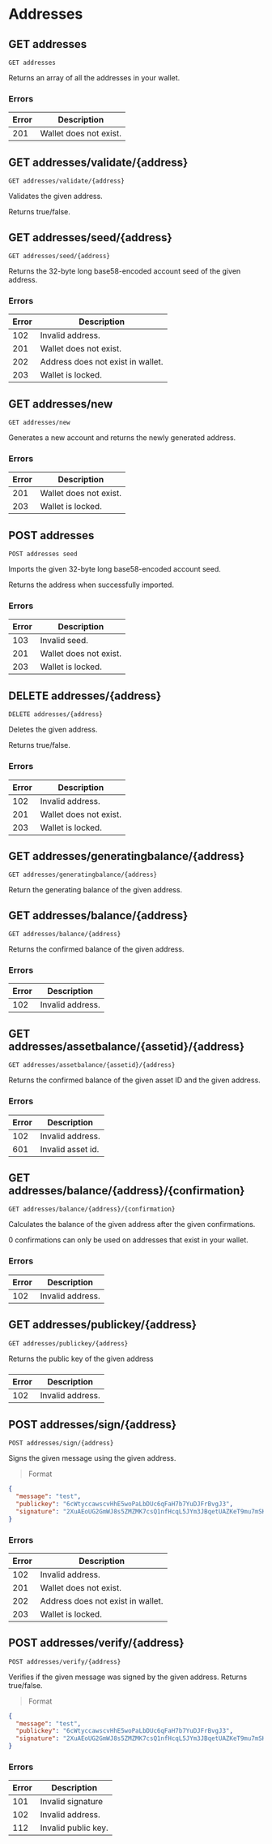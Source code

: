 # Addresses

## GET addresses

```shell
GET addresses
```

Returns an array of all the addresses in your wallet.

### Errors

| Error | Description |
| --- | --- |
| 201 | Wallet does not exist. |

## GET addresses/validate/{address}

```shell
GET addresses/validate/{address}
```

Validates the given address.

Returns true/false.

## GET addresses/seed/{address}

```shell
GET addresses/seed/{address}
```

Returns the 32-byte long base58-encoded account seed of the given address.

### Errors

| Error | Description |
| --- | --- |
| 102 | Invalid address. |
| 201 | Wallet does not exist. |
| 202 | Address does not exist in wallet. |
| 203 | Wallet is locked. |

## GET addresses/new

```shell
GET addresses/new
```

Generates a new account and returns the newly generated address.

### Errors

| Error | Description |
| --- | --- |
| 201 | Wallet does not exist. |
| 203 | Wallet is locked. |



## POST addresses

```shell
POST addresses seed
```

Imports the given 32-byte long base58-encoded account seed.

Returns the address when successfully imported.

### Errors

| Error | Description |
| --- | --- |
| 103 | Invalid seed. |
| 201 | Wallet does not exist. |
| 203 | Wallet is locked. |

## DELETE addresses/{address}

```shell
DELETE addresses/{address}
```

Deletes the given address.

Returns true/false.

### Errors

| Error | Description |
| --- | --- |
| 102 | Invalid address. |
| 201 | Wallet does not exist. |
| 203 | Wallet is locked. |

## GET addresses/generatingbalance/{address}

```shell
GET addresses/generatingbalance/{address}
```

Return the generating balance of the given address.

## GET addresses/balance/{address}

```shell
GET addresses/balance/{address}
```

Returns the confirmed balance of the given address.

### Errors

| Error | Description |
| --- | --- |
| 102 | Invalid address. |

## GET addresses/assetbalance/{assetid}/{address}

```shell
GET addresses/assetbalance/{assetid}/{address}
```

Returns the confirmed balance of the given asset ID and the given address.

### Errors

| Error | Description |
| --- | --- |
| 102 | Invalid address. |
| 601 | Invalid asset id. |

## GET addresses/balance/{address}/{confirmation}

```shell
GET addresses/balance/{address}/{confirmation}
```

Calculates the balance of the given address after the given confirmations.

0 confirmations can only be used on addresses that exist in your wallet.

### Errors

| Error | Description |
| --- | --- |
| 102 | Invalid address. |

## GET addresses/publickey/{address}
```shell
GET addresses/publickey/{address}
```

Returns the public key of the given address

###

| Error | Description |
| --- | --- |
| 102 | Invalid address. |

## POST addresses/sign/{address}

```shell
POST addresses/sign/{address}
```

Signs the  given message using the given address.

> Format

```json
{
  "message": "test",
  "publickey": "6cWtyccawscvHhE5woPaLbDUc6qFaH7b7YuDJFrBvgJ3",
  "signature": "2XuAEoUG2GmWJ8s5ZMZMK7csQ1nfHcqL5JYm3JBqetUAZKeT9mu7mSKYYMjLQoLBr5DqLCfaKXLQJnbzCLYCfC21"
}
```
### Errors

| Error | Description |
| --- | --- |
| 102 | Invalid address. |
| 201 | Wallet does not exist. |
| 202 | Address does not exist in wallet. |
| 203 | Wallet is locked. |

## POST addresses/verify/{address}

```shell
POST addresses/verify/{address}
```

Verifies if the given message was signed by the given address. Returns true/false.

> Format

```json
{
  "message": "test",
  "publickey": "6cWtyccawscvHhE5woPaLbDUc6qFaH7b7YuDJFrBvgJ3",
  "signature": "2XuAEoUG2GmWJ8s5ZMZMK7csQ1nfHcqL5JYm3JBqetUAZKeT9mu7mSKYYMjLQoLBr5DqLCfaKXLQJnbzCLYCfC21"
}
```
### Errors

| Error | Description |
| --- | --- |
| 101 | Invalid signature |
| 102 | Invalid address. |
| 112 | Invalid public key. |
